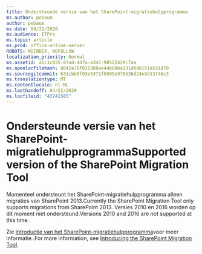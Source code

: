 ```yaml
---
title: Ondersteunde versie van het SharePoint-migratiehulpprogramma
ms.author: pebaum
author: pebaum
ms.date: 04/21/2020
ms.audience: ITPro
ms.topic: article
ms.prod: office-online-server
ROBOTS: NOINDEX, NOFOLLOW
localization_priority: Normal
ms.assetid: a1c1c035-87ad-4d7a-a347-98522429c7aa
ms.openlocfilehash: 8042a76f015388ae44b88ba131d0d0151a531870
ms.sourcegitcommit: 631cbb5f03e5371f0995e976536d24e9d13746c3
ms.translationtype: MT
ms.contentlocale: nl-NL
ms.lasthandoff: 04/22/2020
ms.locfileid: "43741585"
---
```

# <a name="supported-version-of-the-sharepoint-migration-tool"></a><span data-ttu-id="9e14f-102">Ondersteunde versie van het SharePoint-migratiehulpprogramma</span><span class="sxs-lookup"><span data-stu-id="9e14f-102">Supported version of the SharePoint Migration Tool</span></span>



<span data-ttu-id="9e14f-103">Momenteel ondersteunt het SharePoint-migratiehulpprogramma alleen migraties van SharePoint 2013.</span><span class="sxs-lookup"><span data-stu-id="9e14f-103">Currently the SharePoint Migration Tool only supports migrations from SharePoint 2013.</span></span> <span data-ttu-id="9e14f-104">Versies 2010 en 2016 worden op dit moment niet ondersteund.</span><span class="sxs-lookup"><span data-stu-id="9e14f-104">Versions 2010 and 2016 are not supported at this time.</span></span>
  
<span data-ttu-id="9e14f-105">Zie [Introductie van het SharePoint-migratiehulpprogramma](https://go.microsoft.com/fwlink/?linkid=2044765&amp;clcid=0x409)voor meer informatie .</span><span class="sxs-lookup"><span data-stu-id="9e14f-105">For more information, see [Introducing the SharePoint Migration Tool](https://go.microsoft.com/fwlink/?linkid=2044765&amp;clcid=0x409).</span></span>
  

